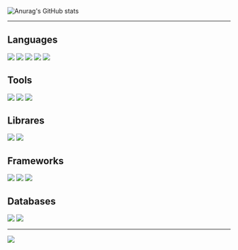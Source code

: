 ![Anurag's GitHub stats](https://github-readme-stats.vercel.app/api?username=jongHyeon0000&show_icons=true&theme=radical)

-----------------------------------------------------

## Languages

<img src="https://img.shields.io/badge/C++-00599C?&logo=cplusplus&style=for-the-badge&logoColor=white"/></a>
<img src="https://img.shields.io/badge/Java-2F2625?&logo=coffeescript&logoColor=white&style=for-the-badge"/></a>
<img src="https://img.shields.io/badge/JS-F7DF1E?&logo=javascript&logoColor=white&style=for-the-badge"/></a>
<img src="https://img.shields.io/badge/HTML-E34F26?&logo=html5&logoColor=white&style=for-the-badge"/></a>
<img src="https://img.shields.io/badge/CSS-1572B6?&logo=css3&logoColor=white&style=for-the-badge"/></a>

## Tools

<img src="https://img.shields.io/badge/Gradle-02303A?&logo=gradle&logoColor=white&style=for-the-badge"/></a>
<img src="https://img.shields.io/badge/GitHub-181717?&logo=github&logoColor=white&style=for-the-badge"/></a>
<img src="https://img.shields.io/badge/Docker-2496ED?&logo=docker&logoColor=white&style=for-the-badge"/></a>

## Librares

<img src="https://img.shields.io/badge/Bootstrap-7952B3?&logo=bootstrap&logoColor=white&style=for-the-badge"/></a>
<img src="https://img.shields.io/badge/React.js-61DAFB?&logo=reactquery&logoColor=white&style=for-the-badge"/></a>

## Frameworks

<img src="https://img.shields.io/badge/Spring Boot-6DB33F?&logo=springboot&logoColor=white&style=for-the-badge"/></a>
<img src="https://img.shields.io/badge/Spring Security-6DB33F?&logo=springsecurity&logoColor=white&style=for-the-badge"/></a>
<img src="https://img.shields.io/badge/JUnit-25A162?&logo=junit5&logoColor=white&style=for-the-badge"/></a>

## Databases

<img src="https://img.shields.io/badge/MySQL-4479A1?&logo=mysql&logoColor=white&style=for-the-badge"/></a>
<img src="https://img.shields.io/badge/MariaDB-003545?&logo=mariadb&logoColor=white&style=for-the-badge"/></a>

------------------------------------------------------

<a href="https://velog.io/@tamxt4047" target="_blank"><img src="https://img.shields.io/badge/TechBlog-20C997?&logo=velog&logoColor=white"/></a>
